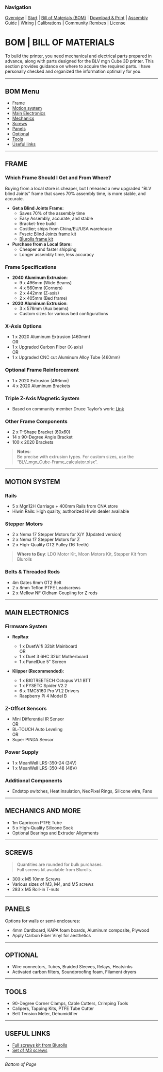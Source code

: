 ### Navigation
[Overview](Resources/Overview.md) | [Start](Resources/Start.md) | [Bill of Materials (BOM)](Resources/BOM.md) | [Download & Print](Resources/Download_&_Print.md) | [Assembly Guide](Resources/Assembly_Guide.md) | [Wiring](Resources/Wiring.md) | [Calibrations](Resources/Calibrations.md) | [Community Remixes](Resources/Remixes.md) | [License](#license)


# BOM | BILL OF MATERIALS

To build the printer, you need mechanical and electrical parts prepared in advance, along with parts designed for the BLV mgn Cube 3D printer. This section provides guidance on where to acquire the required parts. I have personally checked and organized the information optimally for you.

---

## BOM Menu

- [Frame](#frame)
- [Motion system](#motion-system)
- [Main Electronics](#main-electronics)
- [Mechanics](#mechanics-and-more)
- [Screws](#screws)
- [Panels](#panels)
- [Optional](#optional)
- [Tools](#tools)
- [Useful links](#useful-links)

---

## FRAME

### Which Frame Should I Get and From Where?

Buying from a local store is cheaper, but I released a new upgraded "BLV blind Joints" frame that saves 70% assembly time, is more stable, and accurate.

- **Get a Blind Joints Frame:**
  - Saves 70% of the assembly time
  - Easy Assembly, accurate, and stable
  - Bracket-free build
  - Costlier; ships from China/EU/USA warehouse
  - [Fysetc Blind Joints frame kit](#)
  - [Blurolls frame kit](#)
- **Purchase from a Local Store:**
  - Cheaper and faster shipping
  - Longer assembly time, less accuracy

### Frame Specifications

- **2040 Aluminum Extrusion**:
  - 9 x 496mm (Wide Beams)
  - 4 x 560mm (Corners)
  - 2 x 442mm (Z-axis)
  - 2 x 405mm (Bed frame)
- **2020 Aluminum Extrusion**:
  - 3 x 576mm (Aux beams)
  - Custom sizes for various bed configurations

### X-Axis Options

- 1 x 2020 Aluminum Extrusion (460mm)  
  OR  
- 1 x Upgraded Carbon Fiber (X-axis)  
  OR  
- 1 x Upgraded CNC cut Aluminum Alloy Tube (460mm)

### Optional Frame Reinforcement

- 1 x 2020 Extrusion (496mm)
- 4 x 2020 Aluminum Brackets

### Triple Z-Axis Magnetic System

- Based on community member Druce Taylor’s work: [Link](#)

### Other Frame Components

- 2 x T-Shape Bracket (60x60)
- 14 x 90-Degree Angle Bracket
- 100 x 2020 Brackets

> **Notes**:  
> Be precise with extrusion types. For custom sizes, use the “BLV_mgn_Cube-Frame_calculator.xlsx”.

---

## MOTION SYSTEM

### Rails

- 5 x Mgn12H Carriage + 400mm Rails from CNA store
- Hiwin Rails: High quality, authorized Hiwin dealer available

### Stepper Motors

- 2 x Nema 17 Stepper Motors for X/Y (Updated version)
- 2 x Nema 17 Stepper Motors for Z
- 2 x High-Quality GT2 Pulley (16 Teeth)

> **Where to Buy**: LDO Motor Kit, Moon Motors Kit, Stepper Kit from Blurolls

### Belts & Threaded Rods

- 4m Gates 6mm GT2 Belt
- 2 x 8mm Teflon PTFE Leadscrews
- 2 x Mellow NF Oldham Coupling for Z rods

---

## MAIN ELECTRONICS

### Firmware System

- **RepRap**:
  - 1 x DuetWifi 32bit Mainboard  
  OR  
  - 1 x Duet 3 6HC 32bit Motherboard
  - 1 x PanelDue 5" Screen
  
- **Klipper (Recommended)**:
  - 1 x BIGTREETECH Octopus V1.1 BTT
  - 1 x FYSETC Spider V2.2
  - 6 x TMC5160 Pro V1.2 Drivers
  - Raspberry Pi 4 Model B

### Z-Offset Sensors

- Mini Differential IR Sensor  
  OR  
- BL-TOUCH Auto Leveling  
  OR  
- Super PINDA Sensor

### Power Supply

- 1 x MeanWell LRS-350-24 (24V)
- 1 x MeanWell LRS-350-48 (48V)

### Additional Components

- Endstop switches, Heat insulation, NeoPixel Rings, Silicone wire, Fans

---

## MECHANICS AND MORE

- 1m Capricorn PTFE Tube
- 5 x High-Quality Silicone Sock
- Optional Bearings and Extruder Alignments

---

## SCREWS

> Quantities are rounded for bulk purchases.  
> Full screws kit available from Blurolls.

- 300 x M5 10mm Screws
- Various sizes of M3, M4, and M5 screws
- 283 x M5 Roll-in T-nuts

---

## PANELS

Options for walls or semi-enclosures:

- 4mm Cardboard, KAPA foam boards, Aluminum composite, Plywood
- Apply Carbon Fiber Vinyl for aesthetics

---

## OPTIONAL

- Wire connectors, Tubes, Braided Sleeves, Relays, Heatsinks
- Activated carbon filters, Soundproofing foam, Filament dryers

---

## TOOLS

- 90-Degree Corner Clamps, Cable Cutters, Crimping Tools
- Calipers, Tapping Kits, PTFE Tube Cutter
- Belt Tension Meter, Dehumidifier

---

## USEFUL LINKS

- [Full screws kit from Blurolls](#)
- [Set of M3 screws](#)

---

*Bottom of Page*


